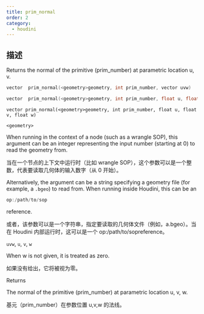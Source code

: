 ```yaml
---
title: prim_normal
order: 2
category:
  - houdini
---
```

    
## 描述

Returns the normal of the primitive (prim_number) at parametric location u, v.

```c
vector  prim_normal(<geometry>geometry, int prim_number, vector uvw)
```

```c
vector  prim_normal(<geometry>geometry, int prim_number, float u, float v)
```

`vector prim_normal(<geometry>geometry, int prim_number, float u, float v, float w)`

`<geometry>`

When running in the context of a node (such as a wrangle SOP), this argument
can be an integer representing the input number (starting at 0) to read the
geometry from.

当在一个节点的上下文中运行时（比如 wrangle SOP），这个参数可以是一个整数，代表要读取几何体的输入数字（从 0 开始）。

Alternatively, the argument can be a string specifying a geometry file (for
example, a `.bgeo`) to read from. When running inside Houdini, this can be an

```c
op:/path/to/sop
```

reference.

或者，该参数可以是一个字符串，指定要读取的几何体文件（例如，a.bgeo）。当在 Houdini 内部运行时，这可以是一个 op:/path/to/sopreference。

`uvw`, `u`, `v`, `w`

When w is not given, it is treated as zero.

如果没有给出，它将被视为零。

Returns

The normal of the primitive (prim_number) at parametric location u, v, w.

基元（prim_number）在参数位置 u,v,w 的法线。
